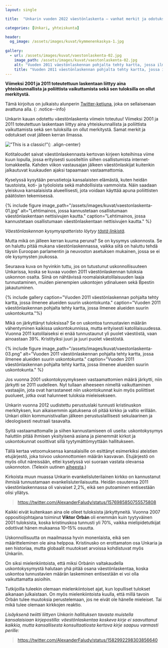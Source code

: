 ```yaml
---
layout: single

title:  "Unkarin vuoden 2022 väestönlaskenta – vanhat merkit ja odotukset toistuvat"

categories: [Unkari, yhteiskunta]

header:
  og_image: /assets/images/kuvat/kymmenenkaskya-1.jpg
  
gallery:
  - url: /assets/images/kuvat/vaestonlaskenta-02.jpg
    image_path: /assets/images/kuvat/vaestonlaskenta-02.jpg
    alt: "Vuoden 2011 väestönlaskennan pohjalta tehty kartta, jossa ilmenee alueiden suurin uskontokunta."
    title: "Vuoden 2011 väestönlaskennan pohjalta tehty kartta, jossa ilmenee alueiden suurin uskontokunta."
---
```


**Viimeksi 2001 ja 2011 toteutettuun laskentaan liittyy aina yhteiskunnallista ja poliittista vaikuttamista sekä sen tuloksilla on ollut merkitystä.**

Tämä kirjoitus on julkaistu alunperin [Twitter-ketjuna](https://twitter.com/JMKoskinen/status/1577706870281629696), joka on sellaisenaan avattuna alla.
{: .notice--info}

 Unkarin kauan odotettu väestönlaskenta viimein toteutuu! Viimeksi 2001 ja 2011 toteutettuun laskentaan liittyy aina yhteiskunnallista ja poliittista vaikuttamista sekä sen tuloksilla on ollut merkitystä. Samat merkit ja odotukset ovat jälleen kerran ilmassa.

!["This is a classic!"](https://media.tenor.com/OF5sOmdQ5C8AAAAd/classic-back-to-the-future.gif){: .align-center}

Kotitaloudet saivat väestönlaskennasta kertovan kirjeen koteihinsa viime kuun lopulla, jossa erityisesti suositeltiin siihen osallistumista internet-lomakkeella. Kahden viikon vastausajan jälkeen väestönlaskijat kuitenkin jalkautuvat kuukauden ajaksi tapaamaan vastaamattomia.

Kyselyssä kysytään perustietoja kansalaisten elämästä, kuten heidän taustoista, koti- ja työoloista sekä mahdollisista vammoista. Näin saadaan yleiskuva kansalaisista alueellisesti, jota voidaan käyttää apuna poliittisten päätösten tekemisessä.

{% include figure image_path="/assets/images/kuvat/vaestonlaskenta-01.jpg" alt="Lehtimainos, jossa kannustetaan osallistumaan väestönlaskentaan nettisivujen kautta." caption="Lehtimainos, jossa kannustetaan osallistumaan väestönlaskentaan nettisivujen kautta." %}

*Väestönlaskennan kysymyspatteristo löytyy [tästä linkistä](https://nepszamlalas2022.hu/about-the-questionnaire).*

Mutta mikä on jälleen kerran kuuma peruna? Se on kysymys uskonnosta. Se on haluttu pitää mukana väestönlaskennassa, vaikka siitä on haluttu tehdä täysin Euroopan parlamentin ja neuvoston asetuksen mukainen, jossa se ei ole kysymysten joukossa.

Seuraava kuva on hyvinkin tuttu, jos on tutustunut uskonnollisuuteen Unkarissa, koska se kuvaa vuoden 2011 väestönlaskennan tuloksia uskonnon osalta. Siinä on nähtävissä roomalaiskatolilaisuuden laaja tunnustaminen, muiden pienempien uskontojen ydinalueen sekä Bpestin jakautuminen.

{% include gallery caption="Vuoden 2011 väestönlaskennan pohjalta tehty kartta, jossa ilmenee alueiden suurin uskontokunta." caption="Vuoden 2011 väestönlaskennan pohjalta tehty kartta, jossa ilmenee alueiden suurin uskontokunta."%}

Mikä on järkyttänyt tuloksissa? Se on uskontoa tunnustavien määrän vähentyminen kaikissa uskontokunnissa, mutta erityisesti katolilaisuudessa. Vuonna 2011 katolilaiseksi ei enää tunnustaunut yli puolet väestöstä, vaan ainoastaan 39%. Kristityiksi juuri ja juuri puolet väestöstä.

{% include figure image_path="/assets/images/kuvat/vaestonlaskenta-03.png" alt="Vuoden 2011 väestönlaskennan pohjalta tehty kartta, jossa ilmenee alueiden suurin uskontokunta." caption="Vuoden 2011 väestönlaskennan pohjalta tehty kartta, jossa ilmenee alueiden suurin uskontokunta." %}

Jos vuonna 2001 uskontokysymykseen vastaamattomien määrä järkytti, niin järkytti se 2011 uudelleen. Nyt tullaan aiheeseen nimeltä vaikuttaminen vastaajiin, jota ovat harrastaneet niin uskontokunnat kuin myös poliittiset puolueet, jotka ovat halunneet tuloksia mieleisekseen.

Unkarin vuonna 2012 uudistettu perustuslaki tunnusti kristinuskon merkityksen, kun aikaisemmin ajatuksena oli pitää kirkko ja valtio erillään. Unkari olikin kommunistivallan jälkeen perustuslaillisesti sekulaarinen ja ideologisesti neutraali tasavalta.

Syitä vastaamattomalle ja siihen kannustamiseen oli useita: uskontokysymys haluttiin pitää ihmisen yksityisenä asiana ja pienemmät kirkot ja uskontokunnat osoittivat sillä tyytymättömyyttään hallitukseen.

Tällä kertaa vetoomuksensa kansalaisille on esittänyt esimerkiksi ateistien etujärjestö, joka toivoo uskonnottomien määrän kasvavan. Etujärjestö on myös ollut näreissään, ettei kyselyssä voi suoraan vastata olevansa uskonnoton. (Telexin uutinen [aiheesta](https://telex.hu/belfold/2022/09/06/nepszamlalas-vallas-ateizmus-magyar-ateista-tarsasag-ksh).)

Kirkoista muun muassa Unkarin evankelisluterilainen kirkko on kannustanut ihmisiä tunnustamaan evankelisluterilaisuutta. Heidän osuutensa 2011 väestönlaskennassa oli vaivaiset 2,2%, eikä sen putoaminen entisestään olisi yllätys.

<blockquote class="twitter-tweet" data-conversation="none" data-align="center" data-dnt="true"><a href="https://twitter.com/AlexanderFaludy/status/1576985850755575808">https://twitter.com/AlexanderFaludy/status/1576985850755575808</a></blockquote><script async src="https://platform.twitter.com/widgets.js" charset="utf-8"></script>

Kaikki eivät kuitenkaan aina ole olleet tuloksista järkyttyneitä. Vuonna 2007 oppositiojohtajana toiminut **Viktor Orbán** oli enemmän kuin tyytyväinen 2001 tuloksista, koska kristinuskoa tunnusti yli 70%, vaikka mielipidetutkijat odottivat hänen mukaansa 10–15% osuutta.

Uskonnollisuutta on maailmassa hyvin monenlaista, eikä sen määritteleminen ole aina helppoa. Kristinusko on erottamaton osa Unkaria ja sen historiaa, mutta globaalit muutokset arvoissa kohdistuvat myös Unkariin.

On siksi mielenkiintoista, että miksi Orbánin valtakaudella uskontokysymystä halutaan yhä pitää osana väestönlaskentaa, koska uskontoa tunnustavien määrän laskeminen entisestään ei voi olla vaikuttamatta asioihin.

Tutkijoilla tuleekin olemaan mielenkiintoiset ajat, kun lopulliset tulokset aikanaan julkaistaan. On myös mielenkiintoista kuulla, että millä tavoin Orbán tulee muutoksia perustelemaan, jos ne eivät ole hänelle mieleiset. Tai mikä tulee olemaan kirkkojen reaktio.

*Lisäyksenä twiitti liittyen Unkarin hallituksen tavasta muistella kansalaisiaan kirjepostilla: väestönlaskentaa koskeva kirje ei saavuttanut kaikkia, mutta kansallisesta konsultaatiosta kertova kirje saapuu varmasti perille:*

<blockquote class="twitter-tweet" data-conversation="none" data-align="center" data-dnt="true"><a href="https://twitter.com/AlexanderFaludy/status/1582992298303856640">https://twitter.com/AlexanderFaludy/status/1582992298303856640</a></blockquote><script async src="https://platform.twitter.com/widgets.js" charset="utf-8"></script>